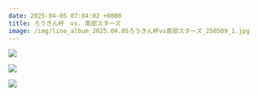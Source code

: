 ```yaml
---
date: 2025-04-05 07:04:02 +0000
title: ろうきん杯　vs. 南部スターズ
image: /img/line_album_2025.04.05ろうきん杯vs南部スターズ_250509_1.jpg
---
```

![](/img/line_album_2025.04.05ろうきん杯vs南部スターズ_250509_3.jpg)

![](/img/line_album_2025.04.05ろうきん杯vs南部スターズ_250509_4.jpg)

![](/img/line_album_2025.04.05ろうきん杯vs南部スターズ_250509_5.jpg)
